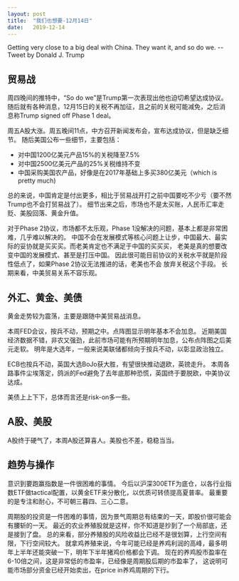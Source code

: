 ```yaml
---
layout: post
title:  "我们也想要-12月14日"
date:   2019-12-14
---
```


Getting very close to a big deal with China. They want it, and so do we.  -- Tweet by Donald J. Trump

## 贸易战
周四晚间的推特中，“So do we”是Trump第一次表现出他也迫切希望达成协议。
随后就有各种消息，12月15日的关税不再加征，且之前的关税可能减免，之后消息称Trump signed off Phase 1 deal。

周五A股大涨。周五晚间11点，中方召开新闻发布会，宣布达成协议，但是缺乏细节。
随后美国公布一些细节，主要包括：
* 对中国1200亿美元产品15%的关税降至7.5%
* 对中国2500亿美元产品的25%关税维持不变
* 中国采购美国农产品，好像是在2017年基础上多买380亿美元（which is pretty much)

总的来说，中国肯定是付出更多，相比于贸易战开打之前中国要吃不少亏（要不然Trump也不会打贸易战了）。
细节出来之后，市场也不是太买账，人民币汇率走贬、美股回落、黄金升值。

对于Phase 2协议，市场都不太乐观，Phase 1没解决的问题，基本上都是非常困难，几乎难以解决的。
中国不会在发展模式等核心问题上让步，中国最大、最实际的妥协就是买买买。而老美肯定也不满足于中国的买买买，
老美是真的想要改变中国的发展模式、甚至是打压中国。
因此很可能目前协议的关税水平就是阶段性低点了，如果Phase 2协议无法推进的话，老美也不会
放弃关税这个手段。
长期来看，中美贸易关系不容乐观。

## 外汇、黄金、美债
黄金走势较为震荡，主要是跟随中美贸易战消息。

本周FED会议，按兵不动，预期之中。点阵图显示明年基本不会加息。
近期美国经济数据不错，非农又强劲，此前市场可能有所预期明年加息，公布点阵图之后美元走软。
明年是大选年，一般来说美联储都倾向于按兵不动，以彰显政治独立。

ECB也按兵不动，英国大选BoJo获大胜，有望很快推动退欧，英镑走升。
本周各路事件尘埃落定，鸽派的Fed避免了去年底那种恐慌，英国终于要脱欧，中美协议达成。

美债上上下下，总体而言还是risk-on多一些。

## A股、美股
A股终于硬气了，本周A股还算喜人。美股也不差，稳稳当当。

## 趋势与操作
意识到要跑赢指数是一件很困难的事情。
今后以沪深300ETF为底仓，以各行业指数ETF做tactical配置，以黄金ETF来分散化，以优质可转债提高夏普率。
最重要的是专注和耐心，不可朝三暮四、三心二意。

周期股的投资是一件困难的事情，因为景气周期总有结束的一天，即股价很可能会有腰斩的一天。
最近的农业养殖股就是这样，你不知道是抄到了一个局部底，还是接到了盘。
总的来看，部分养殖股的风险收益比已经不是很划算，上行空间有限，下行空间较大。
就拿鸡养殖来说，今年可能已经是养鸡利润的高峰，最多明年上半年还能突破一下，明年下半年猪鸡价格都会下调。
现在的养鸡股市盈率在6-10倍之间，这是非常低的市盈率，已经像是周期股后期的市盈率了，
这说明可能市场部分资金已经开始卖出，在price in养鸡周期的下行。



